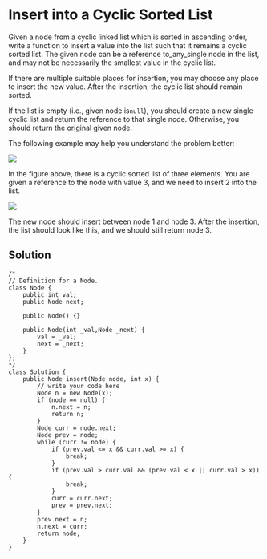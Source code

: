 # Insert into a Cyclic Sorted List

Given a node from a cyclic linked list which is sorted in ascending order, write a function to insert a value into the list such that it remains a cyclic sorted list. The given node can be a reference to_any_single node in the list, and may not be necessarily the smallest value in the cyclic list.

If there are multiple suitable places for insertion, you may choose any place to insert the new value. After the insertion, the cyclic list should remain sorted.

If the list is empty \(i.e., given node is`null`\), you should create a new single cyclic list and return the reference to that single node. Otherwise, you should return the original given node.

The following example may help you understand the problem better:



![](https://leetcode.com/static/images/problemset/InsertCyclicBefore.png)  
  
In the figure above, there is a cyclic sorted list of three elements. You are given a reference to the node with value 3, and we need to insert 2 into the list.







![](https://leetcode.com/static/images/problemset/InsertCyclicAfter.png)  
  
The new node should insert between node 1 and node 3. After the insertion, the list should look like this, and we should still return node 3.

## Solution

```
/*
// Definition for a Node.
class Node {
    public int val;
    public Node next;

    public Node() {}

    public Node(int _val,Node _next) {
        val = _val;
        next = _next;
    }
};
*/
class Solution {
    public Node insert(Node node, int x) {  
        // write your code here  
        Node n = new Node(x);  
        if (node == null) {  
            n.next = n;  
            return n;  
        }  
        Node curr = node.next;  
        Node prev = node;  
        while (curr != node) {  
            if (prev.val <= x && curr.val >= x) {  
                break;  
            }  
            if (prev.val > curr.val && (prev.val < x || curr.val > x)) {  
                break;  
            }  
            curr = curr.next;  
            prev = prev.next;  
        }  
        prev.next = n;  
        n.next = curr;  
        return node;  
    }  
}
```



